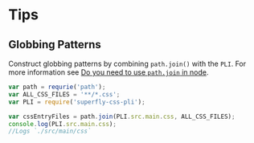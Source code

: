 # Tips

## Globbing Patterns

Construct globbing patterns by combining `path.join()` with the `PLI`.  For more information see [Do you need to use `path.join` in node](http://stackoverflow.com/questions/9756567/do-you-need-to-use-path-join-in-node-js).

``` javascript
var path = requrie('path');
var ALL_CSS_FILES = '**/*.css';
var PLI = require('superfly-css-pli');

var cssEntryFiles = path.join(PLI.src.main.css, ALL_CSS_FILES);
console.log(PLI.src.main.css);
//Logs `./src/main/css`
```
